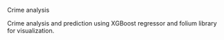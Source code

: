Crime analysis

Crime analysis and prediction using XGBoost regressor and folium library for visualization.
